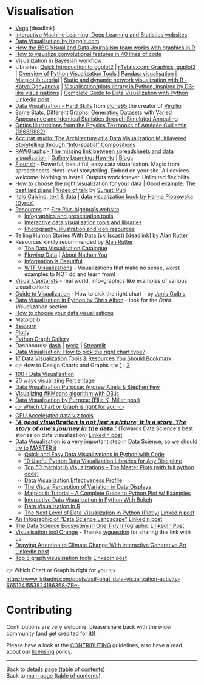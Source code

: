 # Visualisation

  - [Vega](https://skillsmatter.com/skillscasts/12257-vega-a-grammar-of-interactive-graphics) [deadlink]
  - [Interactive Machine Learning, Deep Learning and Statistics websites](https://p.migdal.pl/interactive-machine-learning-list/)
  - [Data Visualisation by Kaggle.com](https://www.kaggle.com/learn/data-visualization)
  - [How the BBC Visual and Data Journalism team works with graphics in R](https://medium.com/bbc-visual-and-data-journalism/how-the-bbc-visual-and-data-journalism-team-works-with-graphics-in-r-ed0b35693535)
  - [How to visualize convolutional features in 40 lines of code](https://towardsdatascience.com/how-to-visualize-convolutional-features-in-40-lines-of-code-70b7d87b0030)
  - [Visualization in Bayesian workflow](https://arxiv.org/abs/1709.01449)
  - Libraries: [Quick Introduction to ggplot2](http://blog.echen.me/2012/01/17/quick-introduction-to-ggplot2/) | [r4stats.com: Graphics, ggplot2](http://r4stats.com/examples/graphics-ggplot2/) | [Overview of Python Visualization Tools](https://pbpython.com/visualization-tools-1.html) | [Pandas: visualisation](http://pandas.pydata.org/pandas-docs/stable/user_guide/visualization.html) | [Matplotlib tutorial](https://github.com/rougier/matplotlib-tutorial) | [Static and dynamic network visualization with R - Katya Ognyanova](http://kateto.net/network-visualization) | [Visualisation/plots library in Python, inspired by D3-like visualisations](https://github.com/dxe4/uplot) | [Complete Guide to Data Visualization with Python](https://towardsdatascience.com/complete-guide-to-data-visualization-with-python-2dd74df12b5e) [LinkedIn post](https://www.linkedin.com/posts/ericaxelrod_complete-guide-to-data-visualization-with-activity-6639697943198736384-bIjG)
  - [Data Visualization - Hard Skills](https://github.com/clone95/Virgilio/blob/master/Specializations/HardSkills/DataVisualization.md) from [clone95](http://github.com/clone95) the creator of [Virgilio](http://github.com/clone95/Virgilio)
  - [Same Stats, Different Graphs: Generating Datasets with Varied Appearance and Identical Statistics through Simulated Annealing](https://www.autodeskresearch.com/publications/samestats)
  - [Optics Illustrations from the Physics Textbooks of Amédée Guillemin (1868/1882)](https://publicdomainreview.org/collections/optics-illustrations-from-the-physics-textbooks-of-amedee-guillemin-1868-1882/)
  - [Accurat studio: The Architecture of a Data Visualization Multilayered Storytelling through “Info-spatial” Compositions](https://medium.com/accurat-studio/the-architecture-of-a-data-visualization-470b807799b4)
  - [RAWGraphs - The missing link between spreadsheets and data visualization](https://rawgraphs.io/) | [Gallery](https://rawgraphs.io/gallery/) [Learning: How-to](https://rawgraphs.io/learning/) | [Blogs](https://rawgraphs.io/blog/)
  - [Flourish](https://flourish.studio/) - Powerful, beautiful, easy
data visualisation. Magic from spreadsheets. Next-level storytelling. Embed on your site. All devices welcome. Nothing to install. Outputs work forever. Unlimited flexibility.
  - [How to choose the right visualization for your data ](https://flourish.studio/2018/09/28/choosing-the-right-visualisation/) | [Good example: The best laid plans](https://towardsdatascience.com/the-best-laid-plans-7eb3a22ffbc1) | [Video of talk](https://www.youtube.com/watch?v=YenoaVWHV80) by [Surasti Puri](https://www.surastipuri.com/)
  - [Italo Calvino: text & data | data visualization book by Hanna Piotrowska (Dyrcz)](https://www.behance.net/gallery/83315693/Calvinos-book-text-data-data-visualization?fbclid=IwAR0zj9iwNSDOp2x7n8Kh-CaKaJ3vZjGHfWMIloWZklNuH_QQKzpMxnQOXUM)
  - [Resources](https://www.fireplusalgebra.com/resources) on [Fire Plus Algebra's website](https://www.fireplusalgebra.com/)
    - [Infographics and presentation tools](https://www.fireplusalgebra.com/infographics-and-presentation-tools)
    - [Interactive data visualisation tools and libraries](https://www.fireplusalgebra.com/infographics-and-presentation-tools)
    - [Photography, illustration and icon resources](https://www.fireplusalgebra.com/image-and-icon-resources)
  - [Telling Human Stories With Data (skillscast)](https://skillsmatter.com/skillscasts/14252-telling-human-stories-with-data) [deadlink] by [Alan Rutter](https://www.fireplusalgebra.com/about)
  - Resources kindly recommended by [Alan Rutter](https://www.fireplusalgebra.com/about)
    - [The Data Visualisation Catalogue](https://datavizcatalogue.com/)
    - [Flowing Data](https://flowingdata.com/) | [About Nathan Yau](https://flowingdata.com/about-nathan/)
    - [Information is Beautiful](https://informationisbeautiful.net/)
    - [WTF Visualizations](https://viz.wtf/) - Visualizations that make no sense, worst examples to NOT do and learn from!
  - [Visual Capitalists](https://www.visualcapitalist.com/) - real world, info-graphics like examples of various visualisations
  - [Guide to Visualization](../presentations/data/Data%20Visualization%20–%20How%20to%20Pick%20the%20Right%20Chart%20Type-1.pdf) - How to pick the right chart - by [Janis Gulbis](https://janisgulbis.com/)
  - [Data Visualisation in Python by Chris Albon](https://chrisalbon.com/#python) - look for the _Data Visualization_ section
  - [How to choose your data visualisations](../data/how-to-choose-your-data-visualisations.jpg)
  - [Matplotlib](https://www.dataquest.io/blog/matplotlib-tutorial/)
  - [Seaborn](https://lnkd.in/gih7hqz)
  - [Plotly](https://lnkd.in/gBYBMXc)
  - [Python Graph Gallery](https://lnkd.in/gdGe-ef)
  - Dashboards: [dash](https://plot.ly/dash/) | [pyviz](http://panel.pyviz.org) | [Streamlit]( https://streamlit.io/)
  - [Data Visualisation: How to pick the right chart type?](https://www.linkedin.com/posts/mani-sarkar_machinelearning-deeplearning-datascience-activity-6616361422089785344-Ehnx)
  - [17 Data Visualization Tools & Resources You Should Bookmark](https://www.linkedin.com/posts/data-science-central_17-data-visualization-tools-resources-you-activity-6620724391854555136-v3oo)
  - 👉 How to Design Charts and Graphs 👈: [1](https://www.linkedin.com/posts/asif-bhat_data-visualisation-activity-6623492689587474432-mut5) | [2](https://www.linkedin.com/posts/asif-bhat_data-visualization-activity-6650705670217797632-Zysa)
  - [100+ Data Visualization](https://www.linkedin.com/posts/nabihbawazir_machinelearing-artificailintelligence-activity-6606240371859124224-dFM1)
  - [20 ways visualizing Percentage](https://www.linkedin.com/posts/nabihbawazir_machinelearing-artificailintelligence-datascience-activity-6607004732953329664-KVEq)
  - [Data Visualization Purpose: Andrew Abela & Stephen Few](https://www.linkedin.com/posts/nabihbawazir_data-visualization-purpose-activity-6606961340106018816-uDZd)
  - [Visualizing #KMeans algorithm with D3.js](https://www.linkedin.com/posts/nabihbawazir_kmeans-ugcPost-6607183847048220672-1iFK)
  - [Data Visualisation by Purpose (Ellie K, Miller post)](https://www.linkedin.com/posts/nabihbawazir_datascience-machinelearning-artificialintelligence-activity-6623855200325197824-0nxv)
  - [👉 Which Chart or Graph is right for you 👈](https://www.linkedin.com/posts/asif-bhat_data-visualisation-activity-6623861062238334977-EP68)
  - [GPU Accelerated data viz tools](https://www.linkedin.com/posts/murraydata_data-todashboard-activity-6623659330199781376-YIUQ)
  - ["𝘼 𝙜𝙤𝙤𝙙 𝙫𝙞𝙨𝙪𝙖𝙡𝙞𝙯𝙖𝙩𝙞𝙤𝙣 𝙞𝙨 𝙣𝙤𝙩 𝙟𝙪𝙨𝙩 𝙖 𝙥𝙞𝙘𝙩𝙪𝙧𝙚; 𝙞𝙩 𝙞𝙨 𝙖 𝙨𝙩𝙤𝙧𝙮. 𝙏𝙝𝙚 𝙨𝙩𝙤𝙧𝙮 𝙤𝙛 𝙤𝙣𝙚’𝙨 𝙟𝙤𝙪𝙧𝙣𝙚𝙮 𝙞𝙣 𝙩𝙝𝙚 𝙙𝙖𝙩𝙖."](https://towardsdatascience.com/march-edition-data-visualization-71d6d8d6d317) (Towards Data Science's best stories on data visualization) [LinkedIn post](https://www.linkedin.com/posts/parulpandeyindia_march-edition-data-visualization-activity-6641201649878691840-Bwmr) 
  - [Data Visualization is a very important step in Data Science, so we should try to MASTER it](https://www.linkedin.com/posts/asif-bhat_datascience-dataanalysis-datavisualization-activity-6638314252216176640-A27g)
     - [Quick and Easy Data Visualizations in Python with Code](https://towardsdatascience.com/5-quick-and-easy-data-visualizations-in-python-with-code-a2284bae952f)
     - [10 Useful Python Data Visualization Libraries for Any Discipline](https://mode.com/blog/python-data-visualization-libraries/)
     - [Top 50 matplotlib Visualizations – The Master Plots (with full python code)](https://www.machinelearningplus.com/plots/top-50-matplotlib-visualizations-the-master-plots-python/#1.-Scatter-plot)
     - [Data Visualization Effectiveness Profile](http://www.perceptualedge.com/articles/visual_business_intelligence/data_visualization_effectiveness_profile.pdf)
     - [The Visual Perception of Variation in Data Displays](http://www.perceptualedge.com/articles/visual_business_intelligence/data_visualization_effectiveness_profile.pdf)
     - [Matplotlib Tutorial – A Complete Guide to Python Plot w/ Examples](https://lnkd.in/fFkUgQP)
     - [Interactive Data Visualization in Python With Bokeh](https://realpython.com/python-data-visualization-bokeh/)
     - [Data Visualization in R](https://lnkd.in/fEvZB_N)
     - [The Next Level of Data Visualization in Python (Plotly)](https://towardsdatascience.com/the-next-level-of-data-visualization-in-python-dd6e99039d5e) [LinkedIn post](https://lnkd.in/fKn4cPM)
  - [An Infographic of “Data Science Landscape”](https://www.youtube.com/dataprofessor) [LinkedIn post](https://www.linkedin.com/posts/chanin-nantasenamat_datascience-machinelearning-ai-activity-6634129557907705856-G6JN)
  - [The Data Science Ecosystem in One Tidy Infographic](https://www.datasciencecentral.com/profiles/blogs/the-data-science-ecosystem-in-one-tidy-infographic) [LinkedIn Post](https://www.linkedin.com/posts/data-science-central_the-data-science-ecosystem-in-one-tidy-infographic-activity-6635188705470533632-jmGY)
  - [Visualisation tool Orange](https://orange.biolab.si/#Orange-Features) - Thanks [wguesdon](https://github.com/wguesdon) for sharing this link with us
  - [Drawing Attention to Climate Change With Interactive Generative Art](https://www.datasciencecentral.com/profiles/blogs/drawing-attention-to-climate-change-with-interactive-generative) [LinkedIn post](https://www.linkedin.com/posts/data-science-central_drawing-attention-to-climate-change-with-activity-6651300865799962624-0-5d)
  - [Top 5 graph visualisation tools](https://www.datasciencecentral.com/profiles/blogs/top-5-graph-visualisation-tools) [LinkedIn post](https://www.linkedin.com/posts/data-science-central_top-5-graph-visualisation-tools-activity-6644610781100994560-w6rN)

👉 Which Chart or Graph is right for you 👈
https://www.linkedin.com/posts/asif-bhat_data-visualization-activity-6651241553824186368-ZBe-

   
# Contributing

Contributions are very welcome, please share back with the wider community (and get credited for it)!

Please have a look at the [CONTRIBUTING](../CONTRIBUTING.md) guidelines, also have a read about our [licensing](../LICENSE.md) policy.

---

Back to [details page (table of contents)](../README-details.md#visualisation)<br>
Back to [main page (table of contents)](../README.md)